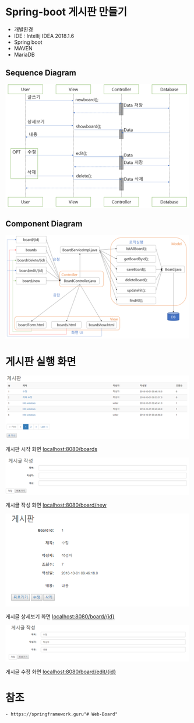 # Spring-boot 게시판 만들기 
  - 개발환경
  - IDE : Intellij IDEA 2018.1.6
  - Spring boot
  - MAVEN
  - MariaDB

## Sequence Diagram

 ![diagram2](./doc/diagram2.png)

## Component Diagram
 ![diagram1](./doc/diagram1.png)

# 게시판 실행 화면

  ![board1](./doc/board1.PNG)

 게시판 시작 화면 <localhost:8080/boards>

  ![board2](./doc/board2.PNG)

 게시글 작성 화면 <localhost:8080/board/new>

  ![board3](./doc/board3.PNG)

 게시글 상세보기 화면 <localhost:8080/board/{id}>

  ![board4](./doc/board4.PNG)

 게시글 수정 화면  <localhost:8080/board/edit/{id}>


# 참조
    - https://springframework.guru"# Web-Board" 
